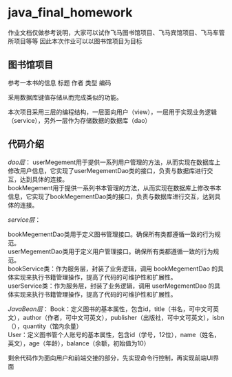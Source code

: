 # java_final_homework
作业文档仅做参考说明，大家可以试作飞马图书馆项目、飞马宾馆项目、飞马车管所项目等等
因此本次作业可以以图书馆项目为目标

## 图书馆项目
参考一本书的信息
标题
作者
类型
编码

采用数据库键值存储从而完成类似的功能。


本次项目采用三层的编程结构，一层面向用户（view），一层用于实现业务逻辑（service），另外一层作为存储数据的数据库（dao）
## 代码介绍
*dao层*：
userMegement用于提供一系列用户管理的方法，从而实现在数据库上修改用户信息，它实现了userMegementDao类的接口，负责与数据库进行交互，达到具体的连接。  
bookMegement用于提供一系列书本管理的方法，从而实现在数据库上修改书本信息，它实现了bookMegementDao类的接口，负责与数据库进行交互，达到具体的连接。  

*service层*：

bookMegementDao类用于定义图书管理接口。确保所有类都遵循一致的行为规范。  
userMegementDao类用于定义用户管理接口。确保所有类都遵循一致的行为规范。  
bookService类：作为服务层，封装了业务逻辑，调用 bookMegementDao 的具体实现来执行书籍管理操作，提高了代码的可维护性和扩展性。  
userService类：作为服务层，封装了业务逻辑，调用 userMegementDao 的具体实现来执行书籍管理操作，提高了代码的可维护性和扩展性。  

*JavaBean层*：
Book：定义图书的基本属性，包含id，title（书名，可中文可英文），author（作者，可中文可英文），publisher（出版社，可中文可英文），isbn（），quantity（馆内余量）  
User：定义图书管个人账号的基本属性，包含id（学号，12位），name（姓名，英文），age（年龄），balance（余额，初始值为10）  
 
剩余代码作为面向用户和前端交接的部分，先实现命令行控制，再实现前端UI界面
